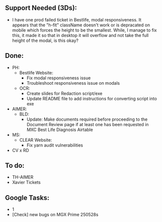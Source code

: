 ## Support Needed (3Ds):
  - I have one prod failed ticket in Bestlife, modal responsiveness. It appears that the "h-fit" className doesn't work or is depracated on mobile which forces the height to be the smallest. While, I manage to fix this, it made it so that in desktop it will overflow and not take the full height of the modal, is this okay?
## Done:
  - PH:
    - Bestlife Website:
      - Fix modal responsiveness issue
      - Troubleshoot responsiveness issue on modals
    - OCR:
      - Create slides for Redaction script/exe
      - Update README file to add instructions for converting script into exe
  - AIMER:
    - BLD:
      - Update: Make documents required before proceeding to the Document Review page if at least one has been requested in MXC Best Life Diagnosis Airtable
  - MS:
    - CLEAR Website:
      - Fix yarn audit vulnerabilities
  - CV x RD
## To do:
  - TH-AIMER
  - Xavier Tickets
## Google Tasks:
  - 1
  - [Check] new bugs on MGX Prime 250528s
